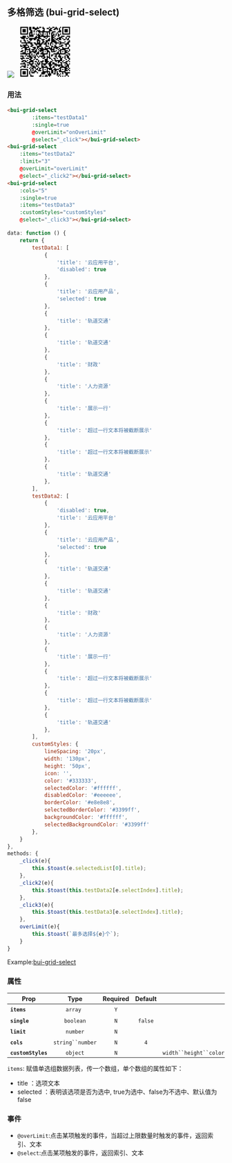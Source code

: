## 多格筛选 (bui-grid-select)

![](../assets/gif/gridselect.gif)&nbsp;&nbsp;&nbsp;<img src="../assets/qrcode/gridselect.png" alt="" width="120px">


### 用法

```html
<bui-grid-select
        :items="testData1"
        :single=true
        @overLimit="onOverLimit"
        @select="_click"></bui-grid-select>
<bui-grid-select
    :items="testData2"
    :limit="3"
    @overLimit="overLimit"
    @select="_click2"></bui-grid-select>
<bui-grid-select
    :cols="5"
    :single=true
    :items="testData3"
    :customStyles="customStyles"
    @select="_click3"></bui-grid-select>
```

```javascript
data: function () {
    return {
        testData1: [
            {
                'title': '云应用平台',
                'disabled': true
            },
            {
                'title': '云应用产品',
                'selected': true
            },
            {
                'title': '轨道交通'
            },
            {
                'title': '轨道交通'
            },
            {
                'title': '财政'
            },
            {
                'title': '人力资源'
            },
            {
                'title': '展示一行'
            },
            {
                'title': '超过一行文本将被截断展示'
            },
            {
                'title': '超过一行文本将被截断展示'
            },
            {
                'title': '轨道交通'
            },
        ],
        testData2: [
            {
                'disabled': true,
                'title': '云应用平台'
            },
            {
                'title': '云应用产品',
                'selected': true
            },
            {
                'title': '轨道交通'
            },
            {
                'title': '轨道交通'
            },
            {
                'title': '财政'
            },
            {
                'title': '人力资源'
            },
            {
                'title': '展示一行'
            },
            {
                'title': '超过一行文本将被截断展示'
            },
            {
                'title': '超过一行文本将被截断展示'
            },
            {
                'title': '轨道交通'
            },
        ],
        customStyles: {
            lineSpacing: '20px',
            width: '130px',
            height: '50px',
            icon: '',
            color: '#333333',
            selectedColor: '#ffffff',
            disabledColor: '#eeeeee',
            borderColor: '#e8e8e8',
            selectedBorderColor: '#3399ff',
            backgroundColor: '#ffffff',
            selectedBackgroundColor: '#3399ff'
        },
    }
},
methods: {
    _click(e){
        this.$toast(e.selectedList[0].title);
    },
    _click2(e){
        this.$toast(this.testData2[e.selectIndex].title);
    },
    _click3(e){
        this.$toast(this.testData3[e.selectIndex].title);
    },
    overLimit(e){
        this.$toast(`最多选择${e}个`);
    }
}
```

Example:[bui-grid-select](https://github.com/bingo-oss/bui-weex-sample/blob/master/src/views/example/grid-select-demo.vue)

### 属性

| Prop | Type | Required | Default | Description |
| ---- |:----:|:---:|:-------:| :----------:|
| **`items`** | `array ` | `Y` |  | 多格组件数据 |
| **`single`** | `boolean` | `N` | `false` | 单项选择 |
| **`limit`** | `number` | `N` |  | 多项选择时的选择项的上限个数 |
| **`cols`** | `string``number ` | `N` | `4` | 列数默认是4列 |
| **`customStyles`** | `object` | `N` |  | `width``height``color``selectedColor``disabledColor``borderColor``selectedBorderColor``backgroundColor``selectedBackgroundColor` |

`items`: 赋值单选组数据列表，传一个数组，单个数组的属性如下：

  * title ：选项文本
  * selected ：表明该选项是否为选中, true为选中、false为不选中、默认值为false
 
  
### 事件

* `@overLimit`:点击某项触发的事件，当超过上限数量时触发的事件，返回索引、文本
* `@select`:点击某项触发的事件，返回索引、文本